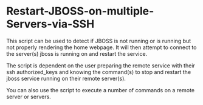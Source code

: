 # Restart-JBOSS-on-multiple-Servers-via-SSH
This script can be used to detect if JBOSS is not running or is running but not properly rendering the home webpage. It will then attempt to connect to the server(s) jboss is running on and restart the service.

The script is dependent on the user preparing the remote service with their ssh authorized_keys and knowing the command(s) to stop and restart the jboss service running on their remote server(s).

You can also use the script to execute a number of commands on a remote server or servers.

